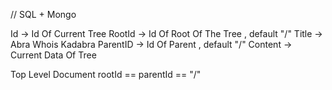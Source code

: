 


// SQL + Mongo

Id -> Id Of Current Tree
RootId -> Id Of Root Of The Tree , default "/"
Title -> Abra Whois Kadabra
ParentID -> Id Of Parent , default "/"
Content -> Current Data Of Tree

Top Level Document
rootId == parentId == "/"
